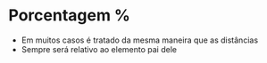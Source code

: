 # Porcentagem %

* Em muitos casos é tratado da mesma maneira que as distâncias <length>
* Sempre será relativo ao elemento pai dele
